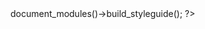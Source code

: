 



<!-- autoindex -->

<?php
print (new \tomk79\pickles2\px2dthelper\main($px))->document_modules()->build_styleguide();
?>

